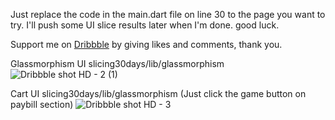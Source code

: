 Just replace the code in the main.dart file on line 30 to the page you want to try. I'll push some UI slice results later when I'm done. good luck.

Support me on <a target="_blank" href="https://dribbble.com/raihan_januar">Dribbble</a> by giving likes and comments, thank you.

Glassmorphism UI slicing30days/lib/glassmorphism
![Dribbble shot HD - 2 (1)](https://user-images.githubusercontent.com/71952241/191498868-cd9dd154-e39f-4f96-9c5f-72124e99f44f.png)

Cart UI slicing30days/lib/glassmorphism (Just click the game button on paybill section)
![Dribbble shot HD - 3](https://user-images.githubusercontent.com/71952241/193796424-49b66a35-cc04-45d8-86c0-e8edece12c13.png)
